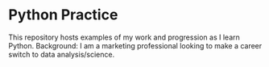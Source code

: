 # Python Practice
This repository hosts examples of my work and progression as I learn Python. Background: I am a marketing professional looking to make a career switch to data analysis/science. 
